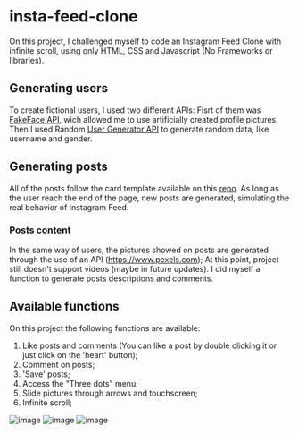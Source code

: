 # insta-feed-clone
On this project, I challenged myself to code an Instagram Feed Clone with infinite scroll, using only HTML, CSS and Javascript (No Frameworks or libraries).


## Generating users
To create fictional users, I used two different APIs:
Fisrt of them was [FakeFace API](http://fakeface.rest/), wich allowed me to use artificially created profile pictures.
Then I used Random [User Generator API](https://randomuser.me/) to generate random data, like username and gender.


## Generating posts
All of the posts follow the card template available on this [repo](https://github.com/sameoldcarlos/instagram-card-clone).
As long as the user reach the end of the page, new posts are generated, simulating the real behavior of Instagram Feed.

### Posts content
In the same way of users, the pictures showed on posts are generated through the use of an API (https://www.pexels.com);
At this point, project still doesn't support videos (maybe in future updates).
I did myself a function to generate posts descriptions and comments.

## Available functions
On this project the following functions are available:
1. Like posts and comments (You can like a post by double clicking it or just click on the 'heart' button);
2. Comment on posts;
3. 'Save' posts;
4. Access the "Three dots" menu;
5. Slide pictures through arrows and touchscreen;
6. Infinite scroll;

![image](https://user-images.githubusercontent.com/7574584/134113009-411a1a2e-44a9-466d-8928-a2df1f68029c.png) ![image](https://user-images.githubusercontent.com/7574584/134112745-0661636f-6a18-4ffa-9c9d-5830d7902435.png) ![image](https://user-images.githubusercontent.com/7574584/134112797-878198ae-4472-4349-ba2a-7e54a1027edb.png)
